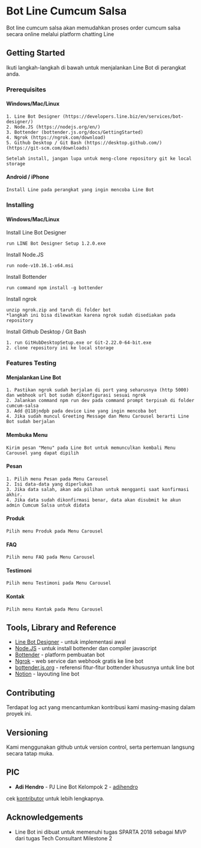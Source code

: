 # Bot Line Cumcum Salsa
Bot line cumcum salsa akan memudahkan proses order cumcum salsa secara online melalui platform chatting Line

## Getting Started
Ikuti langkah-langkah di bawah untuk menjalankan Line Bot di perangkat anda.

### Prerequisites
#### Windows/Mac/Linux
````
1. Line Bot Designer (https://developers.line.biz/en/services/bot-designer/)
2. Node.JS (https://nodejs.org/en/)
3. Bottender (bottender.js.org/docs/GettingStarted)
4. Ngrok (https://ngrok.com/download)
5. Github Desktop / Git Bash (https://desktop.github.com/) (https://git-scm.com/downloads)

Setelah install, jangan lupa untuk meng-clone repository git ke local storage
````

#### Android / iPhone
````
Install Line pada perangkat yang ingin mencoba Line Bot
````

### Installing
#### Windows/Mac/Linux
Install Line Bot Designer
````
run LINE Bot Designer Setup 1.2.0.exe
````
Install Node.JS
````
run node-v10.16.1-x64.msi
````
Install Bottender
````
run command npm install -g bottender
````
Install ngrok
````
unzip ngrok.zip and taruh di folder bot
*langkah ini bisa dilewatkan karena ngrok sudah disediakan pada repository
````
Install Github Desktop / Git Bash
````
1. run GitHubDesktopSetup.exe or Git-2.22.0-64-bit.exe
2. clone repository ini ke local storage
````

### Features Testing
#### Menjalankan Line Bot
```
1. Pastikan ngrok sudah berjalan di port yang seharusnya (http 5000) dan webhook url bot sudah dikonfigurasi sesuai ngrok
2. Jalankan command npm run dev pada command prompt terpisah di folder cumcum-salsa
3. Add @118jndpb pada device Line yang ingin mencoba bot
4. Jika sudah muncul Greeting Message dan Menu Carousel berarti Line Bot sudah berjalan
```

#### Membuka Menu
````
Kirim pesan "Menu" pada Line Bot untuk memunculkan kembali Menu Carousel yang dapat dipilih
````

#### Pesan
```
1. Pilih menu Pesan pada Menu Carousel
2. Isi data-data yang diperlukan
3. Jika data salah, akan ada pilihan untuk mengganti saat konfirmasi akhir.
4. Jika data sudah dikonfirmasi benar, data akan disubmit ke akun admin Cumcum Salsa untuk didata
```

#### Produk
```
Pilih menu Produk pada Menu Carousel
```

#### FAQ
```
Pilih menu FAQ pada Menu Carousel
```

#### Testimoni
```
Pilih menu Testimoni pada Menu Carousel
```

#### Kontak
```
Pilih menu Kontak pada Menu Carousel
```

## Tools, Library and Reference
* [Line Bot Designer](https://developers.line.biz/en/services/bot-designer/) - untuk implementasi awal
* [Node.JS](https://nodejs.org/en/) - untuk install bottender dan compiler javascript
* [Bottender](http://bottender.js.org/docs/GettingStarted) - platform pembuatan bot
* [Ngrok](https://ngrok.com/download) - web service dan webhook gratis ke line bot
* [bottender.js.org](https://bottender.js.org/docs/APIReference-LineContext) - referensi fitur-fitur bottender khususnya untuk line bot
* [Notion](https://www.notion.so/Line-Bot-19f68b9a527248d2b7352788c8981076) - layouting line bot

## Contributing
Terdapat log act yang mencantumkan kontribusi kami masing-masing dalam proyek ini.

## Versioning
Kami menggunakan github untuk version control, serta pertemuan langsung secara tatap muka.

## PIC
* **Adi Hendro** - PJ Line Bot Kelompok 2 - [adihendro](https://github.com/adihendro)

cek [kontributor](https://docs.google.com/document/d/1liWSbPbjdCybE40tjTHKcpNfbiDAxUY-/edit#) untuk lebih lengkapnya.

## Acknowledgements
* Line Bot ini dibuat untuk memenuhi tugas SPARTA 2018 sebagai MVP dari tugas Tech Consultant Milestone 2

